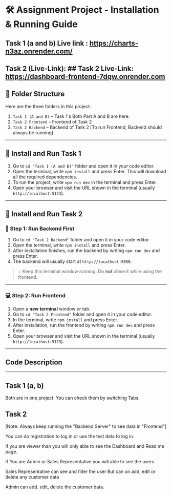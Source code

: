 # 🛠️ Assignment Project - Installation & Running Guide

## Task 1 (a and b) Live link : https://charts-n3az.onrender.com/

## Task 2 (Live-Link): ## Task 2 Live-Link: https://dashboard-frontend-7dqw.onrender.com

## 📁 Folder Structure

Here are the three folders in this project:

1. `Task 1 (A and B)` – Task 1's Both Part A and B are here.
2. `Task 2 Frontend` – Frontend of Task 2
3. `Task 2 Backend` – Backend of Task 2 [To run Frontend, Backend should always be running]

---

## 🧰 Install and Run Task 1

1. Go to `cd "Task 1 (A and B)"` folder and open it in your code editor.
2. Open the terminal, write `npm install` and press Enter. This will download all the required dependencies.
3. To run the project, write `npm run dev` in the terminal and press Enter.
4. Open your browser and visit the URL shown in the terminal (usually `http://localhost:5173`).

---

## 🧰 Install and Run Task 2

### 🔧 Step 1: Run Backend First

1. Go to `cd "Task 2 Backend"` folder and open it in your code editor.
2. Open the terminal, write `npm install` and press Enter.
3. After installation finishes, run the backend by writing `npm run dev` and press Enter.
4. The backend will usually start at `http://localhost:5050`.

> 💡 Keep this terminal window running. Do **not** close it while using the frontend.

---

### 💻 Step 2: Run Frontend

1. Open a **new terminal** window or tab.
2. Go to `cd "Task 2 Frontend"` folder and open it in your code editor.
3. In the terminal, write `npm install` and press Enter.
4. After installation, run the frontend by writing `npm run dev` and press Enter.
5. Open your browser and visit the URL shown in the terminal (usually `http://localhost:5173`).

---

## Code Description

---

## Task 1 (a, b)

Both are in one project. You can check them by switching Tabs.

## Task 2

[Note: Always keep running the "Backend Server" to see data in "Frontend"]

You can do registration to log in or use the test data to log in.

If you are viewer than you will only able to see the Dashboard and Read me page.

If You are Admin or Sales Representative you will able to see the users.

Sales Representative can see and filter the user But can on add, edit or delete any customer data

Admin can add. edit, delete the customer data.

```

```
